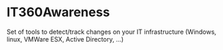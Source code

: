 IT360Awareness
==============

Set of tools to detect/track changes on your IT infrastructure (Windows, linux, VMWare ESX, Active Directory, ...)
